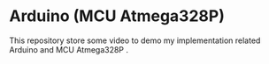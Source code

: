 # Arduino (MCU Atmega328P)
This repository store some video to demo my implementation related Arduino and MCU Atmega328P .

